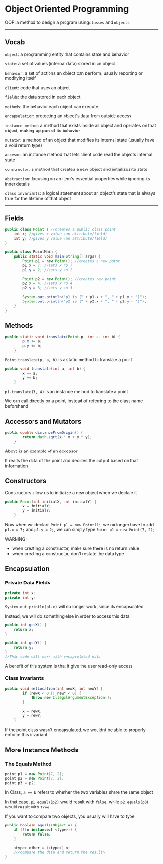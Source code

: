# Object Oriented Programming

OOP: a method to design a program using`classes` and `objects`

---

## Vocab

`object`: a programming entity that contains state and behavior

`state`: a set of values (internal data) stored in an object

`behavior`: a set of actions an object can perform,
usually reporting or modifying itself

`client`: code that uses an object

`fields`: the data stored in each object

`methods`: the behavior each object can execute

`encapsulation`: protecting an object's data from outside access

`instance method`: a method that exists inside an object and operates on that object, making 
up part of its behavior 

`mutator`: a method of an object that modifies its internal state
(usually have a void return type)

`accesor`: an instance method that lets client code read the objects internal state 

`constructor`: a method that creates a new object and initializes its state

`abstraction`: focusing on an item's essential properties while ignoring its inner details

`class invariants`: a logical statement about an object's state that is always true 
for the lifetime of that object

---

## Fields

```java
public class Point { //creates a public class point
    int x; //gives x value (an attribute/field)
    int y; //gives y value (an attribute/field)
}
```

```java
public class PointMain {
    public static void main(String[] args) {
        Point p1 = new Point(); //creates a new point
        p1.x = 7; //sets x to 7
        p1.y = 2; //sets y to 2
        
        Point p2 = new Point(); //creates new point
        p2.x = 4; //sets x to 4
        p2.y = 3; //sets y to 3

        System.out.println("p1 is (" + p1.x + ", " + p1.y + ")");
        System.out.println("p2 is (" + p2.x + ", " + p2.y + ")");
    }
}
```

## Methods

```java
public static void translate(Point p, int a, int b) {
        p.x += a;
        p.y += b;
    }
```

`Point.translate(p, a, b)` is a static method to translate a point

```java
public void translate(int a, int b) {
        x += a;
        y += b;
    }
```

`p1.translate(3, 4)` is an instance method to translate a point

We can call directly on a point, instead of referring to the class name beforehand

## Accessors and Mutators

```java
public double distanceFromOrigin() {
        return Math.sqrt(x * x + y * y);
    }
```

Above is an example of an accessor

It reads the data of the point 
and decides the output based on that information

## Constructors

Constructors allow us to initialize a new object when we declare it

```java
public Point(int initialX, int initialY) {
        x = initialX;
        y = initialY;
    }
```

Now when we declare `Point p1 = new Point();`, we no longer have to add 
`p1.x = 7;` and `p1.y = 2;`, we can simply type `Point p1 = new Point(7, 2);`

WARNING: 
- when creating a constructor, make sure there is no return value
- when creating a constructor, don't restate the data type

## Encapsulation

### Private Data Fields

```java
private int x;
private int y;
```

`System.out.println(p1.x)` will no longer work, since its encapsulated

Instead, we will do something else in order to access this data

```java
public int getX() {
    return x;
}

public int getY() {
    return y;
}
//This code will work with encapsulated data
```

A benefit of this system is that it give the user 
read-only access 

### Class Invariants

```java
public void setLocation(int newX, int newY) {
        if (newX < 0 || newY < 0) {
            throw new IllegalArgumentException();
        }        
        
        x = newX;
        y = newY;
    }
```

If the point class wasn't encapsulated, we wouldnt be able to
properly enforce this invariant

## More Instance Methods

### The Equals Method

```java
point p1 = new Point(7, 2);
point p2 = new Point(7, 2);
point p3 = p2;
```

In Class, `a == b` refers to whether the two variables share
the same object

In that case, `p1.equals(p2)` would result with `false`,
 while `p2.equals(p3)` would result with `true`

If you want to compare two objects, you usually will have to type

```java
public boolean equals(Object o) {
    if (!(o instanceof <type>)) {
        return false;
    }
    
    <type> other = (<type>) o;
    //<compare the data and return the result>
}
```




